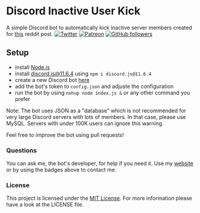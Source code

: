 # Discord Inactive User Kick
A simple Discord bot to automatically kick inactive server members created for [this](https://www.reddit.com/r/discordapp/comments/emgcn9/bot_for_kicking/) reddit post.
[![Twitter](https://img.shields.io/twitter/url?label=Tweet%20me&style=social&url=https%3A%2F%2Ftwitter.com%2FIshidres_Ent)](https://twitter.com/Ishidres_Ent)
[![Patreon](https://img.shields.io/badge/dynamic/json?url=https://shieldsio-patreon.herokuapp.com/Ishidres&label=Patreon&query=$.message&color=f86754
)](https://patreon.com/Ishidres)
[![GitHub followers](https://img.shields.io/github/followers/Ishidres?style=social)](https://github.com/Ishidres)

## Setup
- install [Node.js](https://nodejs.org/en/)
- install [discord.js@11.6.4](https://www.npmjs.com/package/discord.js/v/11.6.1) using `npm i discord.js@11.6.4`
- create a new Discord bot [here](https://discordapp.com/developers/applications/)
- add the bot's token to `config.json` and adjuste the configuration
- run the bot by using `nohup node index.js &` or any other command you prefer

Note: The bot uses JSON as a "database" which is not recommended for very large Discord servers with lots of members. In that case, please use MySQL. Servers with under 100K users can ignore this warning.

Feel free to improve the bot using pull requests!

### Questions
You can ask me, the bot's developer, for help if you need it. Use my [website](https://ishidres.eu) or by using the badges above to contact me.

### License
This project is licensed under the [MIT License](https://choosealicense.com/licenses/mit/). For more information please have a look at the LICENSE file.
